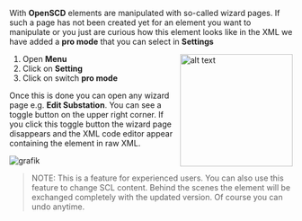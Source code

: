 
With **OpenSCD** elements are manipulated with so-called wizard pages. If such a page has not been created yet for an element you want to manipulate or you just are curious how this element looks like in the XML we have added a **pro mode** that you can select in **Settings**

<img align="right" src="https://user-images.githubusercontent.com/66802940/133255650-11e8e20d-d5a1-4962-9b25-b0350b3a72e2.png" alt="alt text" width="200">

1. Open **Menu**
2. Click on **Setting**
3. Click on switch **pro mode**



Once this is done you can open any wizard page e.g. **Edit Substation**. You can see a toggle button on the upper right corner. If you click this toggle button the wizard page disappears and the XML code editor appear containing the element in raw XML.

![grafik](https://user-images.githubusercontent.com/66802940/133257710-ba6a8824-c51c-48f6-8e93-49125332bd28.png)

> NOTE: This is a feature for experienced users. You can also use this feature to change SCL content. Behind the scenes the element will be exchanged completely with the updated version. Of course you can undo anytime.



